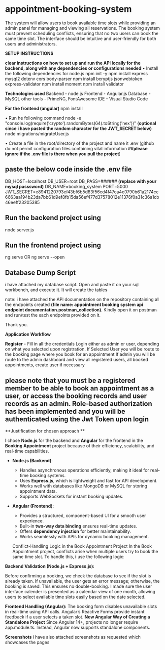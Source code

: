 # appointment-booking-system
The system will allow  users to book available time slots while providing an admin panel for managing and viewing all  reservations. The booking system must prevent scheduling conflicts, ensuring that no two users can  book the same time slot. The interface should be intuitive and user-friendly for both users and administrators. 

**SETUP INSTRUCTIONS**

 **clear instructions on how to set up and run the API locally for the backend, along with any dependencies or configurations needed**
• Install the following dependencies for node.js
npm init -y
npm install express mysql2 dotenv cors body-parser
npm install bcryptjs jsonwebtoken express-validator
npm install moment
npm install validator

**Technologies used**
Backend - node.js
Frontend - Angular.js
Database - MySQL
other tools - PrimeNG, FontAwesome
IDE - Visual Studio Code

**For the frontend (angular)**
npm install

• Run he following command
node -e "console.log(require('crypto').randomBytes(64).toString('hex'))"   **(optional since i have pasted the random character for the JWT_SECRET below)**
node migrations/migrateUser.js

• Create a file in the root/directory of the project and name it .env (github do not permit configuration files containing vital information **##please ignore if the .env file is there when you pull the project**)
## paste the below code inside the .env file
DB_HOST=localhost
DB_USER=root
DB_PASS=###### **(replace with your mysql passsword)**
DB_NAME=booking_system
PORT=5000
JWT_SECRET=e8941220793ef43bf6b5d83f56cd4f47ca4e0790b61a2174cc6663aa194b23da7bb61d9ef8fb15da56ef477d37578012e11376f0a31c36a1cb46eeff23205385

## Run the backend project using
node server.js

## Run the frontend project using
ng serve OR ng serve --open

## Database Dump Script
i have attached my database script. Open and paste it on your sql workbench, and execute it. It will create the tables 


note: i have attached the API documentation on the repository containing all the endpoints created **(file name: appointment booking system api endpoint documentation.postman_collection)**. Kindly open it on postman and run/test the each endpoints provided on it.

Thank you. 

**Application Workflow**

**Register** - Fill in all the credentials
Login either as admin or user, depending on what you selected upon registration.
If Selected User you will be route to the booking page where you book for an appointment
If admin you will be route to the admin dashboard and view all registered users, all booked appointments, create user if necessary

## please note that you must be a registered member to be able to book an appointment as a user, or access the booking records and user records as an admin. Role-based authorization has been implemented and you will be authenticated using the Jwt Token upon login

**Justification for chosen approach **

I chose **Node.js** for the backend and **Angular** for the frontend in the **Booking Appointment** project because of their efficiency, scalability, and real-time capabilities.  

- **Node.js (Backend)**:  
  - Handles asynchronous operations efficiently, making it ideal for real-time booking systems.  
  - Uses **Express.js**, which is lightweight and fast for API development.  
  - Works well with databases like MongoDB or MySQL for storing appointment data.  
  - Supports WebSockets for instant booking updates.  

- **Angular (Frontend)**:  
  - Provides a structured, component-based UI for a smooth user experience.  
  - Built-in **two-way data binding** ensures real-time updates.  
  - Offers **dependency injection** for better maintainability.  
  - Works seamlessly with APIs for dynamic booking management.
 
  Conflict-Handling Logic in the Book Appointment Project
In the Book Appointment project, conflicts arise when multiple users try to book the same time slot. To handle this, i use the following logic:

**Backend Validation (Node.js + Express.js):**

Before confirming a booking, we check the database to see if the slot is already taken.
If unavailable, the user gets an error message; otherwise, the booking is saved.
This ensures no double-booking.
I made sure the user interface calender is presented as a calendar view of one month, allowing users to select available time slots easily based on the date selected.

**Frontend Handling (Angular):**
The booking form disables unavailable slots in real-time using API calls.
Angular’s Reactive Forms provide instant feedback if a user selects a taken slot.
**New Angular Way of Creating a Standalone Project**
Since Angular 14+, projects no longer require app.module.ts. Instead, Angular now supports standalone components. 

**Screenshots**
i have also attached screenshots as requested which showcases the pages

